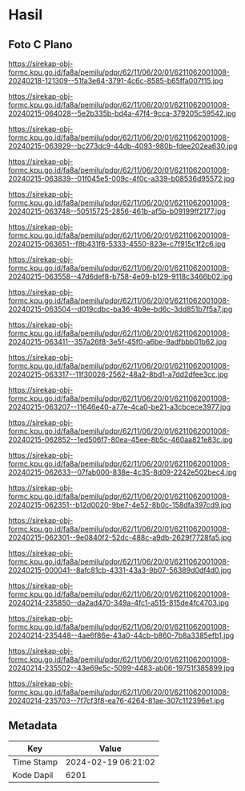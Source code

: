 # Hasil

## Foto C Plano

https://sirekap-obj-formc.kpu.go.id/fa8a/pemilu/pdpr/62/11/06/20/01/6211062001008-20240218-121309--51fa3e64-3791-4c6c-8585-b65ffa007f15.jpg

https://sirekap-obj-formc.kpu.go.id/fa8a/pemilu/pdpr/62/11/06/20/01/6211062001008-20240215-064028--5e2b335b-bd4a-47f4-9cca-379205c59542.jpg

https://sirekap-obj-formc.kpu.go.id/fa8a/pemilu/pdpr/62/11/06/20/01/6211062001008-20240215-063929--bc273dc9-44db-4093-980b-fdee202ea630.jpg

https://sirekap-obj-formc.kpu.go.id/fa8a/pemilu/pdpr/62/11/06/20/01/6211062001008-20240215-063839--01f045e5-009c-4f0c-a339-b08536d95572.jpg

https://sirekap-obj-formc.kpu.go.id/fa8a/pemilu/pdpr/62/11/06/20/01/6211062001008-20240215-063748--50515725-2856-461b-af5b-b09199ff2177.jpg

https://sirekap-obj-formc.kpu.go.id/fa8a/pemilu/pdpr/62/11/06/20/01/6211062001008-20240215-063651--f8b431f6-5333-4550-823e-c7f915c1f2c6.jpg

https://sirekap-obj-formc.kpu.go.id/fa8a/pemilu/pdpr/62/11/06/20/01/6211062001008-20240215-063558--47d6def8-b758-4e09-b129-9118c3466b02.jpg

https://sirekap-obj-formc.kpu.go.id/fa8a/pemilu/pdpr/62/11/06/20/01/6211062001008-20240215-063504--d019cdbc-ba36-4b9e-bd6c-3dd851b7f5a7.jpg

https://sirekap-obj-formc.kpu.go.id/fa8a/pemilu/pdpr/62/11/06/20/01/6211062001008-20240215-063411--357a26f8-3e5f-45f0-a6be-9adfbbb01b62.jpg

https://sirekap-obj-formc.kpu.go.id/fa8a/pemilu/pdpr/62/11/06/20/01/6211062001008-20240215-063317--11f30026-2562-48a2-8bd1-a7dd2dfee3cc.jpg

https://sirekap-obj-formc.kpu.go.id/fa8a/pemilu/pdpr/62/11/06/20/01/6211062001008-20240215-063207--11646e40-a77e-4ca0-be21-a3cbcece3977.jpg

https://sirekap-obj-formc.kpu.go.id/fa8a/pemilu/pdpr/62/11/06/20/01/6211062001008-20240215-062852--1ed506f7-80ea-45ee-8b5c-460aa821e83c.jpg

https://sirekap-obj-formc.kpu.go.id/fa8a/pemilu/pdpr/62/11/06/20/01/6211062001008-20240215-062633--07fab000-838e-4c35-8d09-2242e502bec4.jpg

https://sirekap-obj-formc.kpu.go.id/fa8a/pemilu/pdpr/62/11/06/20/01/6211062001008-20240215-062351--b12d0020-9be7-4e52-8b0c-158dfa397cd9.jpg

https://sirekap-obj-formc.kpu.go.id/fa8a/pemilu/pdpr/62/11/06/20/01/6211062001008-20240215-062301--9e0840f2-52dc-488c-a9db-2629f7728fa5.jpg

https://sirekap-obj-formc.kpu.go.id/fa8a/pemilu/pdpr/62/11/06/20/01/6211062001008-20240215-000041--8afc81cb-4331-43a3-9b07-56389d0df4d0.jpg

https://sirekap-obj-formc.kpu.go.id/fa8a/pemilu/pdpr/62/11/06/20/01/6211062001008-20240214-235850--da2ad470-349a-4fc1-a515-815de4fc4703.jpg

https://sirekap-obj-formc.kpu.go.id/fa8a/pemilu/pdpr/62/11/06/20/01/6211062001008-20240214-235448--4ae6f86e-43a0-44cb-b860-7b8a3385efb1.jpg

https://sirekap-obj-formc.kpu.go.id/fa8a/pemilu/pdpr/62/11/06/20/01/6211062001008-20240214-235502--43e69e5c-5099-4483-ab06-19751f385899.jpg

https://sirekap-obj-formc.kpu.go.id/fa8a/pemilu/pdpr/62/11/06/20/01/6211062001008-20240214-235703--7f7cf3f8-ea76-4264-81ae-307c112396e1.jpg


## Metadata

| Key        | Value               |
| ---------- | ------------------- |
| Time Stamp | 2024-02-19 06:21:02 |
| Kode Dapil | 6201                |



